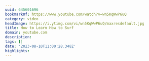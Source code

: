 ```yaml
---
uuid: 645601696
bookmarkOf: https://www.youtube.com/watch?v=wn5KqWwP6uQ
category: video
headImage: https://i.ytimg.com/vi/wn5KqWwP6uQ/maxresdefault.jpg
title: How to Learn How to Surf
domain: youtube.com
description:
tags: []
date: '2023-08-10T11:00:28.348Z'
highlights:
---
```



